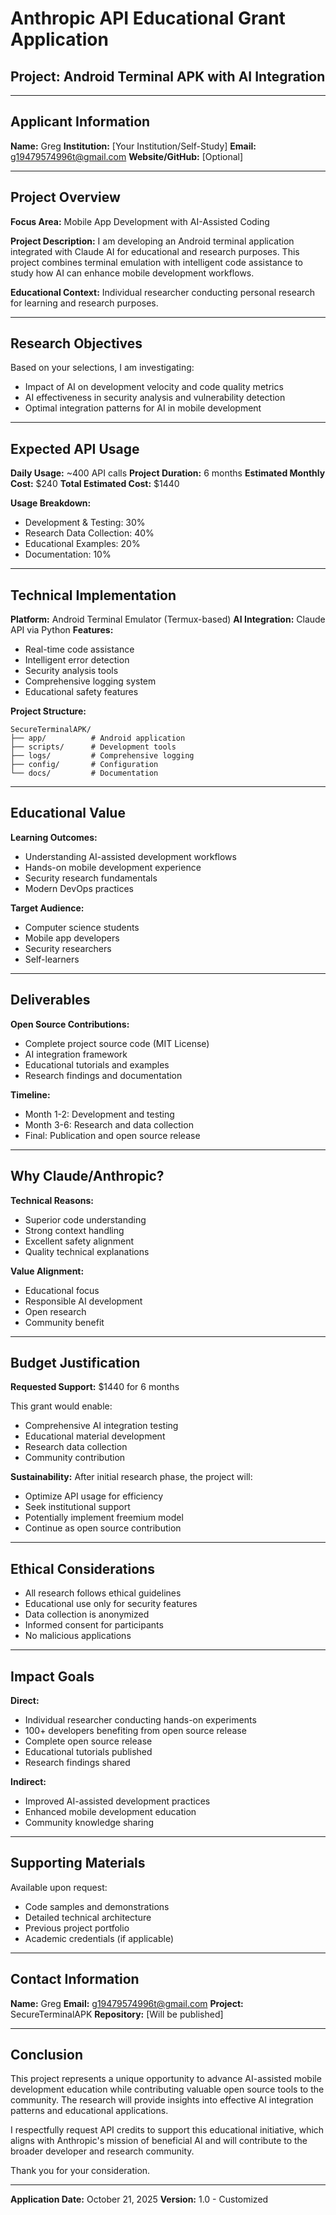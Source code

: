 # Anthropic API Educational Grant Application

## Project: Android Terminal APK with AI Integration

---

## Applicant Information

**Name:** Greg
**Institution:** [Your Institution/Self-Study]
**Email:** g19479574996t@gmail.com
**Website/GitHub:** [Optional]

---

## Project Overview

**Focus Area:** Mobile App Development with AI-Assisted Coding

**Project Description:**
I am developing an Android terminal application integrated with Claude AI for educational and research purposes. This project combines terminal emulation with intelligent code assistance to study how AI can enhance mobile development workflows.

**Educational Context:**
Individual researcher conducting personal research for learning and research purposes.

---

## Research Objectives

Based on your selections, I am investigating:

- Impact of AI on development velocity and code quality metrics
- AI effectiveness in security analysis and vulnerability detection
- Optimal integration patterns for AI in mobile development

---

## Expected API Usage

**Daily Usage:** ~400 API calls
**Project Duration:** 6 months
**Estimated Monthly Cost:** $240
**Total Estimated Cost:** $1440

**Usage Breakdown:**
- Development & Testing: 30%
- Research Data Collection: 40%
- Educational Examples: 20%
- Documentation: 10%

---

## Technical Implementation

**Platform:** Android Terminal Emulator (Termux-based)
**AI Integration:** Claude API via Python
**Features:**
- Real-time code assistance
- Intelligent error detection
- Security analysis tools
- Comprehensive logging system
- Educational safety features

**Project Structure:**
```
SecureTerminalAPK/
├── app/          # Android application
├── scripts/      # Development tools
├── logs/         # Comprehensive logging
├── config/       # Configuration
└── docs/         # Documentation
```

---

## Educational Value

**Learning Outcomes:**
- Understanding AI-assisted development workflows
- Hands-on mobile development experience
- Security research fundamentals
- Modern DevOps practices

**Target Audience:**
- Computer science students
- Mobile app developers
- Security researchers
- Self-learners

---

## Deliverables

**Open Source Contributions:**
- Complete project source code (MIT License)
- AI integration framework
- Educational tutorials and examples
- Research findings and documentation

**Timeline:**
- Month 1-2: Development and testing
- Month 3-6: Research and data collection
- Final: Publication and open source release

---

## Why Claude/Anthropic?

**Technical Reasons:**
- Superior code understanding
- Strong context handling
- Excellent safety alignment
- Quality technical explanations

**Value Alignment:**
- Educational focus
- Responsible AI development
- Open research
- Community benefit

---

## Budget Justification

**Requested Support:** $1440 for 6 months

This grant would enable:
- Comprehensive AI integration testing
- Educational material development
- Research data collection
- Community contribution

**Sustainability:** After initial research phase, the project will:
- Optimize API usage for efficiency
- Seek institutional support
- Potentially implement freemium model
- Continue as open source contribution

---

## Ethical Considerations

- All research follows ethical guidelines
- Educational use only for security features
- Data collection is anonymized
- Informed consent for participants
- No malicious applications

---

## Impact Goals

**Direct:**
- Individual researcher conducting hands-on experiments
- 100+ developers benefiting from open source release
- Complete open source release
- Educational tutorials published
- Research findings shared

**Indirect:**
- Improved AI-assisted development practices
- Enhanced mobile development education
- Community knowledge sharing

---

## Supporting Materials

Available upon request:
- Code samples and demonstrations
- Detailed technical architecture
- Previous project portfolio
- Academic credentials (if applicable)

---

## Contact Information

**Name:** Greg
**Email:** g19479574996t@gmail.com
**Project:** SecureTerminalAPK
**Repository:** [Will be published]

---

## Conclusion

This project represents a unique opportunity to advance AI-assisted mobile development education while contributing valuable open source tools to the community. The research will provide insights into effective AI integration patterns and educational applications.

I respectfully request API credits to support this educational initiative, which aligns with Anthropic's mission of beneficial AI and will contribute to the broader developer and research community.

Thank you for your consideration.

---

**Application Date:** October 21, 2025
**Version:** 1.0 - Customized
